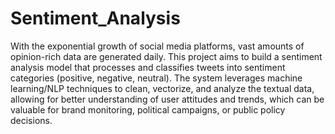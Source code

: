 # Sentiment_Analysis

With the exponential growth of social media platforms, vast amounts of opinion-rich data are generated daily. This project aims to build a sentiment analysis model that processes and classifies tweets into sentiment categories (positive, negative, neutral). The system leverages machine learning/NLP techniques to clean, vectorize, and analyze the textual data, allowing for better understanding of user attitudes and trends, which can be valuable for brand monitoring, political campaigns, or public policy decisions.
